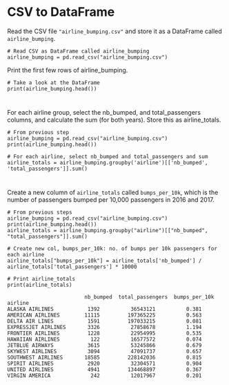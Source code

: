 # CSV to DataFrame
Read the CSV file `"airline_bumping.csv"` and store it as a DataFrame called `airline_bumping`.<br />

    # Read CSV as DataFrame called airline_bumping
    airline_bumping = pd.read_csv("airline_bumping.csv")

Print the first few rows of airline_bumping.<br />

    # Take a look at the DataFrame
    print(airline_bumping.head())
#
For each airline group, select the nb_bumped, and total_passengers columns, and calculate the sum (for both years). Store this as airline_totals. <br />

    # From previous step
    airline_bumping = pd.read_csv("airline_bumping.csv")
    print(airline_bumping.head())

    # For each airline, select nb_bumped and total_passengers and sum
    airline_totals = airline_bumping.groupby('airline')[['nb_bumped', 'total_passengers']].sum()
#
Create a new column of `airline_totals` called `bumps_per_10k`, which is the number of passengers bumped per 10,000 passengers in 2016 and 2017.<br />

    # From previous steps
    airline_bumping = pd.read_csv("airline_bumping.csv")
    print(airline_bumping.head())
    airline_totals = airline_bumping.groupby("airline")[["nb_bumped", "total_passengers"]].sum()

    # Create new col, bumps_per_10k: no. of bumps per 10k passengers for each airline
    airline_totals["bumps_per_10k"] = airline_totals['nb_bumped'] / airline_totals['total_passengers'] * 10000

    # Print airline_totals
    print(airline_totals)

                             nb_bumped  total_passengers  bumps_per_10k
    airline                                                        
    ALASKA AIRLINES           1392          36543121          0.381
    AMERICAN AIRLINES        11115         197365225          0.563
    DELTA AIR LINES           1591         197033215          0.081
    EXPRESSJET AIRLINES       3326          27858678          1.194
    FRONTIER AIRLINES         1228          22954995          0.535
    HAWAIIAN AIRLINES          122          16577572          0.074
    JETBLUE AIRWAYS           3615          53245866          0.679
    SKYWEST AIRLINES          3094          47091737          0.657
    SOUTHWEST AIRLINES       18585         228142036          0.815
    SPIRIT AIRLINES           2920          32304571          0.904
    UNITED AIRLINES           4941         134468897          0.367
    VIRGIN AMERICA             242          12017967          0.201
